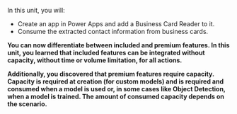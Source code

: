In this unit, you will:
-   Create an app in Power Apps and add a Business Card Reader to it.
-   Consume the extracted contact information from business cards.

**You can now differentiate between included and premium features. In this unit, you learned that included features can be integrated without capacity, without time or volume limitation, for all actions.**

**Additionally, you discovered that premium features require capacity. Capacity is required at creation (for custom models) and is required and consumed when a model is used or, in some cases like Object Detection, when a model is trained. The amount of consumed capacity depends on the scenario.**
